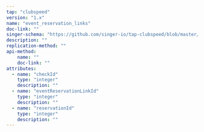 ```yaml
---
tap: "clubspeed"
version: "1.x"
name: "event_reservation_links"
doc-link: ""
singer-schema: "https://github.com/singer-io/tap-clubspeed/blob/master/tap_clubspeed/schemas/event_reservation_links.json"
description: ""
replication-method: ""
api-method:
    name: ""
    doc-link: ""
attributes:
  - name: "checkId"
    type: "integer"
    description: ""
  - name: "eventReservationLinkId"
    type: "integer"
    description: ""
  - name: "reservationId"
    type: "integer"
    description: ""
---
```

